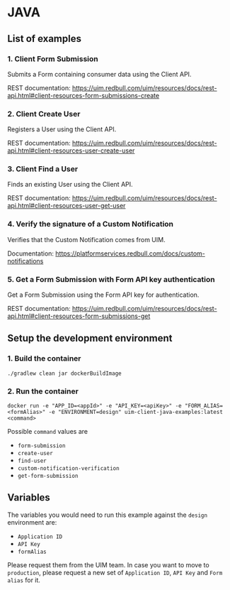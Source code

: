 # JAVA

## List of examples

### 1. Client Form Submission
Submits a Form containing consumer data using the Client API.

REST documentation: https://uim.redbull.com/uim/resources/docs/rest-api.html#client-resources-form-submissions-create

### 2. Client Create User

Registers a User using the Client API.

REST documentation: https://uim.redbull.com/uim/resources/docs/rest-api.html#client-resources-user-create-user

### 3. Client Find a User

Finds an existing User using the Client API.

REST documentation: https://uim.redbull.com/uim/resources/docs/rest-api.html#client-resources-user-get-user

### 4. Verify the signature of a Custom Notification

Verifies that the Custom Notification comes from UIM.

Documentation: https://platformservices.redbull.com/docs/custom-notifications

### 5. Get a Form Submission with Form API key authentication

Get a Form Submission using the Form API key for authentication.

REST documentation: https://uim.redbull.com/uim/resources/docs/rest-api.html#client-resources-form-submissions-get

## Setup the development environment
### 1. Build the container
`./gradlew clean jar dockerBuildImage`
 
### 2. Run the container
`docker run -e "APP_ID=<appId>" -e "API_KEY=<apiKey>" -e "FORM_ALIAS=<formAlias>" -e "ENVIRONMENT=design" uim-client-java-examples:latest <command>`

Possible `command` values are
* `form-submission`
* `create-user`
* `find-user`
* `custom-notification-verification`
* `get-form-submission`

## Variables

The variables you would need to run this example against the `design` environment are:
* `Application ID`
* `API Key`
* `formAlias`

Please request them from the UIM team. In case you want to move to `production`, please request a new set of `Application ID`, `API Key` and `Form alias` for it.
